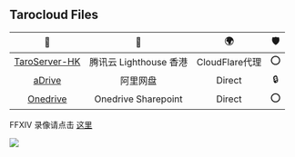 ## Tarocloud Files

📂 | 💾 | 🌍 | 🛡️
:-: | :-: | :-: | :-: 
[TaroServer-HK](/TaroServer-HK) | 腾讯云 Lighthouse 香港 | CloudFlare代理 | ⭕
[aDrive](/aDrive) | 阿里网盘 | Direct | 🔒
[Onedrive](/Onedrive) | Onedrive Sharepoint | Direct | ⭕

FFXIV 录像请点击 [这里](/Onedrive/Media/Record/OBS)

![](https://count.getloli.com/get/@taro123?theme=asoul)
